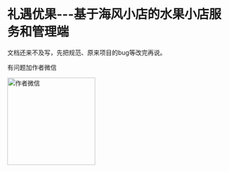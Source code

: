# 礼遇优果---基于海风小店的水果小店服务和管理端

文档还来不及写，先把规范、原来项目的bug等改完再说。

有问题加作者微信

<img src="http://ssdfkeavi.hn-bkt.clouddn.com/c5e17451ece7de37c65a770b1fd3aa2.jpg" alt="作者微信" width="200px" />
